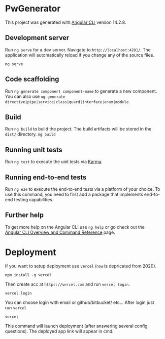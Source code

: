 # PwGenerator

This project was generated with [Angular CLI](https://github.com/angular/angular-cli) version 14.2.8.

## Development server

Run `ng serve` for a dev server. Navigate to `http://localhost:4201/`. The application will automatically reload if you change any of the source files.
```
ng serve
```
## Code scaffolding

Run `ng generate component component-name` to generate a new component. You can also use `ng generate directive|pipe|service|class|guard|interface|enum|module`.

## Build

Run `ng build` to build the project. The build artifacts will be stored in the `dist/` directory.
```ng build```
## Running unit tests

Run `ng test` to execute the unit tests via [Karma](https://karma-runner.github.io).

## Running end-to-end tests

Run `ng e2e` to execute the end-to-end tests via a platform of your choice. To use this command, you need to first add a package that implements end-to-end testing capabilities.

## Further help

To get more help on the Angular CLI use `ng help` or go check out the [Angular CLI Overview and Command Reference](https://angular.io/cli) page.

# Deployment
If you want to setup deployment use `vercel` (`now` is depricated from 2020).
```
npm install -g vercel
```
Then create acc at `https://vercel.com` and run `vercel login`.
```
vercel login
```
You can choose login with email or github/bitbucket/ etc...
After login just run `vercel`
```
vercel
```
This command will launch deployment (after answering several config questions).
The deployed app link will appear in cmd.
